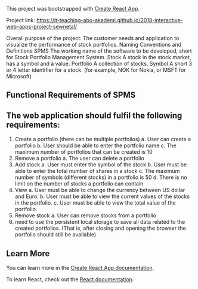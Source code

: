 This project was bootstrapped with [Create React App](https://github.com/facebook/create-react-app).

Project link: https://it-teaching-abo-akademi.github.io/2018-interactive-web-apps-project-sewnetal/

Overall purpose of the project:
The customer needs and application to visualize the performance of stock portfolios.
Naming Conventions and Definitions
SPMS The working name of the software to be developed, short for Stock Portfolio Management
System.
Stock A stock in the stock market, has a symbol and a value. Portfolio A collection of stocks.
Symbol A short 3 or 4 letter identifier for a stock. (for example, NOK for Nokia, or MSFT for Microsoft)
## Functional Requirements of SPMS
## The web application should fulfil the following requirements:
1. Create a portfolio (there can be multiple portfolios) 
a. User can create a portfolio
b. User should be able to enter the portfolio name
c. The maximum number of portfolios that can be created is 10
2. Remove a portfolio 
a. The user can delete a portfolio
3. Add stock 
a. User must enter the symbol of the stock
b. User must be able to enter the total number of shares in a stock
c. The maximum number of symbols (different stocks) in a portfolio is 50
d. There is no limit on the number of stocks a portfolio can contain
4. View
a. User must be able to change the currency between US dollar and Euro.
b. User must be able to view the current values of the stocks in the portfolio.
c. User must be able to view the total value of the portfolio.
6. Remove stock 
a. User can remove stocks from a portfolio
7. need to use the persistent local storage to save all data related to the created portfolios.
(That is, after closing and opening the browser the portfolio should still be available) 
 


## Learn More

You can learn more in the [Create React App documentation](https://facebook.github.io/create-react-app/docs/getting-started).

To learn React, check out the [React documentation](https://reactjs.org/).
